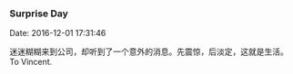 <!--
title: Surprise Day
date: 2016-12-01 17:31:46
tags:
-->
### Surprise Day
Date: 2016-12-01 17:31:46

迷迷糊糊来到公司，却听到了一个意外的消息。先震惊，后淡定，这就是生活。 To Vincent.
